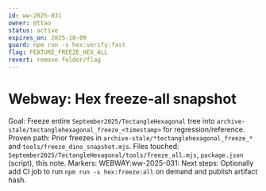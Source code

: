 ```yaml
---
id: ww-2025-031
owner: @ttao
status: active
expires_on: 2025-10-09
guard: npm run -s hex:verify:fast
flag: FEATURE_FREEZE_HEX_ALL
revert: remove folder/flag
---
```


# Webway: Hex freeze-all snapshot
Goal: Freeze entire `September2025/TectangleHexagonal` tree into `archive-stale/tectanglehexagonal_freeze_<timestamp>` for regression/reference.
Proven path: Prior freezes in `archive-stale/*tectanglehexagonal_freeze_*` and `tools/freeze_dino_snapshot.mjs`.
Files touched: `September2025/TectangleHexagonal/tools/freeze_all.mjs`, `package.json` (script), this note.
Markers: WEBWAY:ww-2025-031:
Next steps: Optionally add CI job to run `npm run -s hex:freeze:all` on demand and publish artifact hash.
